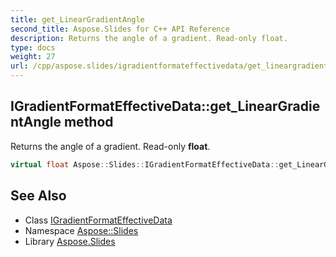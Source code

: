 ```yaml
---
title: get_LinearGradientAngle
second_title: Aspose.Slides for C++ API Reference
description: Returns the angle of a gradient. Read-only float.
type: docs
weight: 27
url: /cpp/aspose.slides/igradientformateffectivedata/get_lineargradientangle/
---
```

## IGradientFormatEffectiveData::get_LinearGradientAngle method


Returns the angle of a gradient. Read-only **float**.

```cpp
virtual float Aspose::Slides::IGradientFormatEffectiveData::get_LinearGradientAngle()=0
```

## See Also

* Class [IGradientFormatEffectiveData](../)
* Namespace [Aspose::Slides](../../)
* Library [Aspose.Slides](../../../)
